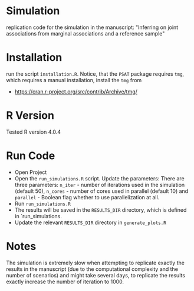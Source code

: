 # Simulation 
replication code for the simulation in the manuscript: "Inferring on joint associations from marginal associations and a reference sample" 

# Installation 
run the script `installation.R`. Notice, that the `PSAT` package requires `tmg`, which requires a manual installation, install the `tmg` from 
 - https://cran.r-project.org/src/contrib/Archive/tmg/

# R Version 
Tested R version 4.0.4 

 # Run Code 
 - Open Project 
 - Open the `run_simulations.R` script. Update the parameters:  There are three parameters: `n_iter` - number of iterations used in the simulation (default 50),
 `n_cores` - number of cores used in parallel (default 10) and `parallel` - Boolean flag whether to use parallelization at all. 
 - Run `run_simulations.R`
 - The results will be saved in the `RESULTS_DIR` directory, which is defined in `run_simulations.
 - Update the relevant `RESULTS_DIR` directory in `generate_plots.R`
   

# Notes 
The simulation is extremely slow when attempting to replicate exactly the results in the manuscript (due to the computational complexity and the number of scenarios) and might take several days, to replicate the results exactly increase the number of iteration to 1000. 
